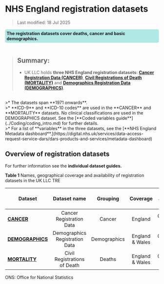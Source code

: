 # NHS England registration datasets
>Last modified: 18 Jul 2025
<div style="background-color: rgba(0, 178, 169, 0.3); padding: 5px; border-radius: 5px;"><strong>The registration datasets cover deaths, cancer and basic demographics.</strong></div>  
<br>

>## Summary:
>* UK LLC holds **three NHS England registration datasets**: [**Cancer Registration Data (CANCER)**](../Registration%20datasets/CANCER/CANCER.ipynb), [**Civil Registrations of Death (MORTALITY)**](../Registration%20datasets/MORTALITY/MORTALITY.ipynb) and [**Demographics Registration Data (DEMOGRAPHICS)**](../Registration%20datasets/DEMOGRAPHICS/DEMOGRAPHICS.ipynb).    
<br>
>* The datasets span **1971 onwards**.   
<br>
>* **ICD-9** and **ICD-10 codes** are used in the **CANCER** and **MORTALITY** datasets. No clinical classifications are used in the DEMOGRAPHICS dataset. See the [**Coded variables guide**](../Coding/coding_intro.md) for further details.   
<br>
>* For a list of **variables** in the three datasets, see the [**NHS England Metadata dashboard**.](https://digital.nhs.uk/services/data-access-request-service-dars/dars-products-and-services/metadata-dashboard)   

## Overview of registration datasets
For further information see the **individual dataset guides.**

**Table 1** Names, geographical coverage and availability of registration datasets in the UK LLC TRE

| **Dataset**|**Dataset name**|**Grouping**|**Coverage**|**Data available in TRE**|**Data owner**|
|---|:---:|:---:|:---:|:---:|:---:|
|[**CANCER**](../Registration%20datasets/CANCER/CANCER.ipynb)|Cancer Registration Data|Cancer|England|01/01/1971 onwards|NHSE|
|[**DEMOGRAPHICS**](../Registration%20datasets/DEMOGRAPHICS/DEMOGRAPHICS.ipynb)|Demographics Registration Data|Demographics|England & Wales|01/06/2004 onwards|NHSE|
|[**MORTALITY**](../Registration%20datasets/MORTALITY/MORTALITY.ipynb)|Civil Registrations of Death|Deaths|England & Wales|01/01/1993 onwards|ONS|  |  

ONS: Office for National Statistics  






